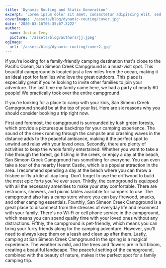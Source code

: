 ```yaml
---
title: 'Dynamic Routing and Static Generation'
excerpt: 'Lorem ipsum dolor sit amet, consectetur adipiscing elit, sed do eiusmod tempor incididunt ut labore et dolore magna aliqua. Praesent elementum facilisis leo vel fringilla est ullamcorper eget. At imperdiet dui accumsan sit amet nulla facilities morbi tempus.'
coverImage: '/assets/blog/dynamic-routing/cover.jpg'
date: '2020-03-16T05:35:07.322Z'
author:
  name: Justin Ivey
  picture: '/assets/blog/authors/jj.jpeg'
ogImage:
  url: '/assets/blog/dynamic-routing/cover2.jpg'
---
```


If you're looking for a family-friendly camping destination that's close to the Pacific Ocean, San Simeon Creek Campground is a must-visit spot. This beautiful campground is located just a few miles from the ocean, making it an ideal spot for families who love the great outdoors. This place is especially great if you’re looking to invite other families to join your adventure. The last time my family came here, we had a party of nearly 60 people! We practically took over the entire campground. 

If you’re looking for a place to camp with your kids, San Simeon Creek Campground should be at the top of your list. Here are six reasons why you should consider booking a trip right now. 

First and foremost, the campground is surrounded by lush green forests, which provide a picturesque backdrop for your camping experience. The sound of the creek running through the campsite and crashing waves in the distance adds to the peaceful ambiance, making it the perfect spot to unwind and relax with your loved ones.
Secondly, there are plenty of activities to keep the whole family entertained. Whether you want to take a hike through the forest, go fishing in the creek, or enjoy a day at the beach, San Simeon Creek Campground has something for everyone. You can even take a tour of the nearby Hearst Castle, which is a popular attraction in the area. I recommend spending a day at the beach where you can throw a frisbee or fly a kite all day long. Don’t forget to use the driftwood to build the most epic forts you’ve ever seen. 
Thirdly, the campground is equipped with all the necessary amenities to make your stay comfortable. There are restrooms, showers, and picnic tables available for campers to use. The campground also has a camp store where you can buy firewood, snacks, and other camping essentials.
Fourthly, San Simeon Creek Campground is a great place to disconnect from the stresses of everyday life and reconnect with your family. There's no Wi-Fi or cell phone service in the campground, which means you can spend quality time with your loved ones without any distractions.
Fifthly, the campground is pet-friendly, which means you can bring your furry friends along for the camping adventure. However, you'll need to always keep them on a leash and clean up after them.
Lastly, camping at San Simeon Creek Campground in the spring is a magical experience. The weather is mild, and the trees and flowers are in full bloom, creating a beautiful landscape. The peaceful setting of the campground, combined with the beauty of nature, makes it the perfect spot for a family camping trip.

